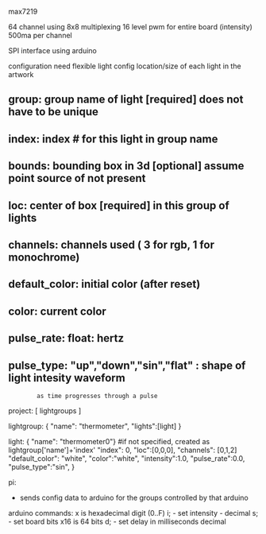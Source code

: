 max7219

64 channel using 8x8 multiplexing
16 level pwm for entire board (intensity)
500ma per channel

SPI interface using arduino


configuration
need flexible light config 
location/size of each light in the artwork
## group: group name of light [required] does not have to be unique
## index: index # for this light in group name 
## bounds: bounding box in 3d [optional] assume point source of not present
## loc: center of box [required] in this group of lights
## channels: channels used ( 3 for rgb, 1 for monochrome)
## default_color: initial color (after reset)
## color: current color
## pulse_rate: float: hertz
## pulse_type: "up","down","sin","flat" : shape of light intesity waveform
            as time progresses through a pulse
            
project:
    [ lightgroups ]

lightgroup:
{ "name": "thermometer",
    "lights":[light]
    }
    
light:
{   "name": "thermometer0"} #if not specified, created as lightgroup['name']+'index'
    "index": 0,
    "loc":[0,0,0],
    "channels": [0,1,2]
    "default_color": "white",
    "color":"white",
    "intensity":1.0,
    "pulse_rate":0.0,
    "pulse_type":"sin",
    }
    
    
    
pi:
* sends config data to arduino for the groups controlled by that arduino


arduino commands:
x is hexadecimal digit (0..F)
i<d>; - set intensity - decimal
s<x16>; - set board bits x16 is 64 bits 
d<int>; - set delay in milliseconds decimal
